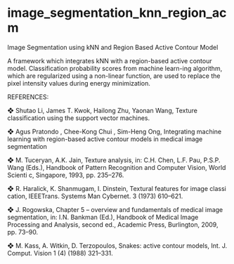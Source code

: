 # image_segmentation_knn_region_acm
Image Segmentation using kNN and Region Based Active Contour Model

A framework which integrates 
kNN with a region-based active contour 
model. Classification probability scores from machine 
learn-ing algorithm, which are regularized using a 
non-linear function, are used to replace the pixel 
intensity values during energy minimization.

REFERENCES: 

❖ 
Shutao Li, James T. Kwok, Hailong Zhu, Yaonan Wang, Texture classification using the 
support vector machines. 

❖ 
Agus Pratondo , Chee-Kong Chui , Sim-Heng Ong, Integrating machine learning with 
region-based active contour models in medical image segmentation 

❖ 
M. Tuceryan, A.K. Jain, Texture analysis, in: C.H. Chen, L.F. Pau, P.S.P. Wang (Eds.), 
Handbook of Pattern Recognition and Computer Vision, World Scienti c, Singapore, 
1993, pp. 235–276. 

❖ 
R. Haralick, K. Shanmugam, I. Dinstein, Textural features for image classi cation, IEEETrans. Systems Man Cybernet. 3 (1973) 610–621. 

❖ 
J. Rogowska, Chapter 5 – overview and fundamentals of medical image segmentation, 
in: I.N. Bankman (Ed.), Handbook of Medical Image Processing and Analysis, second 
ed., Academic Press, Burlington, 2009, pp. 73–90. 

❖ 
M. Kass, A. Witkin, D. Terzopoulos, Snakes: active contour models, Int. J. Comput. 
Vision 1 (4) (1988) 321–331. 
